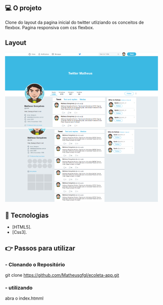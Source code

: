 ## :computer:  O projeto
Clone do layout da pagina inicial do twitter utliziando os conceitos de flexbox.
Pagina responsiva com css flexbox.

##       Layout
![twitter](https://github.com/Matheusgfgl/twitter/blob/master/twitter1.png)
![twitter2](https://github.com/Matheusgfgl/twitter/blob/master/twitter2.png)

## :rocket: Tecnologias
- [HTML5].
- [Css3].

 ## :point_right: Passos para utilizar
###  - Clonando o Repositório
git clone https://github.com/Matheusgfgl/ecoleta-app.git

###  - utilizando
abra o index.htmml
